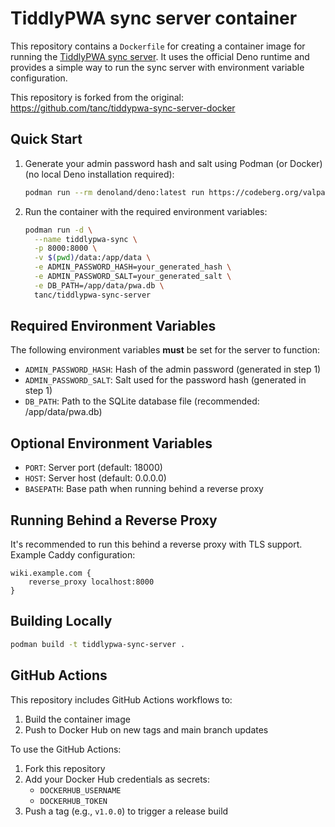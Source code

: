 # TiddlyPWA sync server container

This repository contains a `Dockerfile` for creating a container image for running the [TiddlyPWA sync server](https://codeberg.org/valpackett/tiddlypwa). It uses the official Deno runtime and provides a simple way to run the sync server with environment variable configuration.

This repository is forked from the original: https://github.com/tanc/tiddypwa-sync-server-docker

## Quick Start

1. Generate your admin password hash and salt using Podman (or Docker) (no local Deno installation required):

   ```bash
   podman run --rm denoland/deno:latest run https://codeberg.org/valpackett/tiddlypwa/raw/branch/release/server/hash-admin-password.ts
   ```

2. Run the container with the required environment variables:
   ```bash
   podman run -d \
     --name tiddlypwa-sync \
     -p 8000:8000 \
     -v $(pwd)/data:/app/data \
     -e ADMIN_PASSWORD_HASH=your_generated_hash \
     -e ADMIN_PASSWORD_SALT=your_generated_salt \
     -e DB_PATH=/app/data/pwa.db \
     tanc/tiddlypwa-sync-server
   ```

## Required Environment Variables

The following environment variables **must** be set for the server to function:

- `ADMIN_PASSWORD_HASH`: Hash of the admin password (generated in step 1)
- `ADMIN_PASSWORD_SALT`: Salt used for the password hash (generated in step 1)
- `DB_PATH`: Path to the SQLite database file (recommended: /app/data/pwa.db)

## Optional Environment Variables

- `PORT`: Server port (default: 18000)
- `HOST`: Server host (default: 0.0.0.0)
- `BASEPATH`: Base path when running behind a reverse proxy

## Running Behind a Reverse Proxy

It's recommended to run this behind a reverse proxy with TLS support. Example Caddy configuration:

```caddy
wiki.example.com {
    reverse_proxy localhost:8000
}
```

## Building Locally

```bash
podman build -t tiddlypwa-sync-server .
```

## GitHub Actions

This repository includes GitHub Actions workflows to:

1. Build the container image
2. Push to Docker Hub on new tags and main branch updates

To use the GitHub Actions:

1. Fork this repository
2. Add your Docker Hub credentials as secrets:
   - `DOCKERHUB_USERNAME`
   - `DOCKERHUB_TOKEN`
3. Push a tag (e.g., `v1.0.0`) to trigger a release build